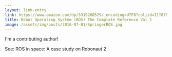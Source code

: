 ```yaml
---
layout: link-entry
link: https://www.amazon.com/dp/3319260529/_encoding=UTF8?coliid=I1Y87RX8RTX0I5&colid=1M8OFKMYORXSO&psc=0
title: Robot Operating System (ROS) The Complete Reference Vol 1
image: /assets/img/posts/2016-07-01/SpringerROS.jpg
---
```


I'm a contributing author!

See: ROS in space: A case study on Robonaut 2
